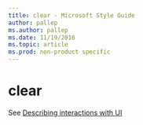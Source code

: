 ```yaml
---
title: clear - Microsoft Style Guide
author: pallep
ms.author: pallep
ms.date: 11/19/2016
ms.topic: article
ms.prod: non-product specific
---
```


# clear

See [Describing interactions with UI](../../procedures-instructions/describing-interactions-with-ui.md)
